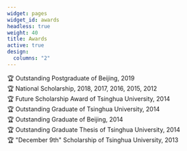 ```yaml
---
widget: pages
widget_id: awards
headless: true
weight: 40
title: Awards
active: true
design:
  columns: "2"
---
```

:trophy: Outstanding Postgraduate of Beijing, 2019\
:trophy: National Scholarship, 2018, 2017, 2016, 2015, 2012\
:trophy: Future Scholarship Award of Tsinghua University, 2014\
:trophy: Outstanding Graduate of Tsinghua University, 2014\
:trophy: Outstanding Graduate of Beijing, 2014\
:trophy: Outstanding Graduate Thesis of Tsinghua University, 2014\
:trophy: "December 9th" Scholarship of Tsinghua University, 2013
